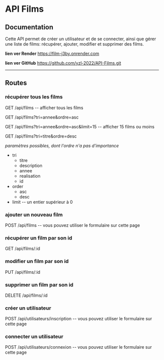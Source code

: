 # API Films

## Documentation

Cette API permet de créer un utilisateur et de se connecter, ainsi que gérer une liste de films: récupérer, ajouter, modifier et supprimer des films.

**lien ver Render** <https://film-j3by.onrender.com>

**lien ver GitHub** <https://github.com/yzl-2022/API-Films.git>

___________________________________________________________________

## Routes

### récupérer tous les films

GET /api/films -- afficher tous les films

GET /api/films?tri=annee&ordre=asc

GET /api/films?tri=annee&ordre=asc&limit=15 -- afficher 15 films ou moins

GET /api/films?tri=titre&ordre=desc

*paramètres possibles, dont l'ordre n'a pas d'importance*

* tri
    * titre
    * description
    * annee
    * realisation
    * id
* order
    * asc
    * desc
* limit -- un entier supérieur à 0

### ajouter un nouveau film

POST /api/films -- vous pouvez utiliser le formulaire sur cette page

### récupérer un film par son id

GET /api/films/:id

### modifier un film par son id

PUT /api/films/:id

### supprimer un film par son id

DELETE /api/films/:id

### créer un utilisateur

POST /api/utilisateurs/inscription -- vous pouvez utiliser le formulaire sur cette page

### connecter un utilisateur

POST /api/utilisateurs/connexion -- vous pouvez utiliser le formulaire sur cette page